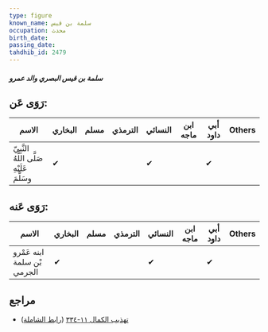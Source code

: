```yaml
---
type: figure
known_name: سلمة بن قيس
occupation: محدث
birth_date:
passing_date:
tahdhib_id: 2479
---
```

##### سلمة بن قيس البصري والد عمرو

## رَوَى عَن:
| الاسم                                      | البخاري | مسلم | الترمذي | النسائي | ابن ماجه | أبي داود | Others |
| ------------------------------------------ | ------- | ---- | ------- | ------- | -------- | -------- | ------ |
| النَّبِيّ صَلَّى اللَّهُ عَلَيْهِ وسَلَّمَ | ✔       |      |         | ✔       |          | ✔        |        |
## رَوَى عَنه:
| الاسم                       | البخاري | مسلم | الترمذي | النسائي | ابن ماجه | أبي داود | Others |
| --------------------------- | ------- | ---- | ------- | ------- | -------- | -------- | ------ |
| ابنه عَمْرو بْن سلمة الجرمي | ✔       |      |         | ✔       |          | ✔        |        |
## مراجع
- [تهذيب الكمال ١١-٣٣٤](obsidian://open?vault=Tahdhib-al-Kamal&file=Figures/٢٤٧٩-سلمة%20بن%20قيس%20البصري%20والد%20عمرو) ([رابط الشاملة](https://shamela.ws/book/3722/5654))